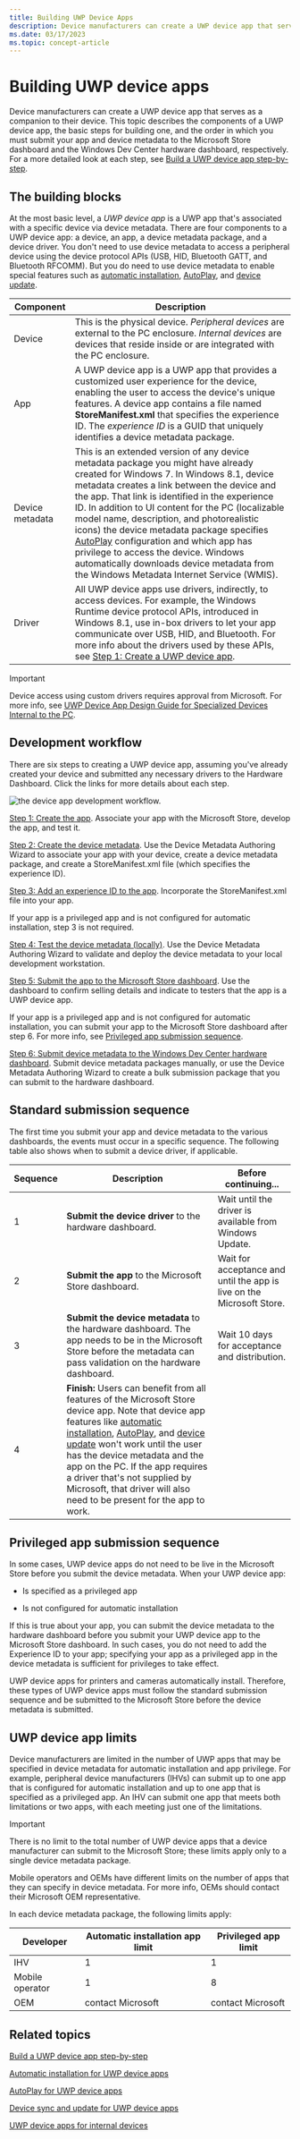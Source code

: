 ```yaml
---
title: Building UWP Device Apps
description: Device manufacturers can create a UWP device app that serves as a companion to their device.
ms.date: 03/17/2023
ms.topic: concept-article
---
```


# Building UWP device apps

Device manufacturers can create a UWP device app that serves as a companion to their device. This topic describes the components of a UWP device app, the basic steps for building one, and the order in which you must submit your app and device metadata to the Microsoft Store dashboard and the Windows Dev Center hardware dashboard, respectively. For a more detailed look at each step, see [Build a UWP device app step-by-step](build-a-uwp-device-app-step-by-step.md).

## The building blocks

At the most basic level, a *UWP device app* is a UWP app that's associated with a specific device via device metadata. There are four components to a UWP device app: a device, an app, a device metadata package, and a device driver. You don't need to use device metadata to access a peripheral device using the device protocol APIs (USB, HID, Bluetooth GATT, and Bluetooth RFCOMM). But you do need to use device metadata to enable special features such as [automatic installation](auto-install-for-uwp-device-apps.md), [AutoPlay](autoplay-for-uwp-device-apps.md), and [device update](device-sync-and-update-for-uwp-device-apps.md).

| Component | Description |
|--|--|
| Device | This is the physical device. *Peripheral devices* are external to the PC enclosure. *Internal devices* are devices that reside inside or are integrated with the PC enclosure. |
| App | A UWP device app is a UWP app that provides a customized user experience for the device, enabling the user to access the device's unique features. A device app contains a file named **StoreManifest.xml** that specifies the experience ID. The *experience ID* is a GUID that uniquely identifies a device metadata package. |
| Device metadata | This is an extended version of any device metadata package you might have already created for Windows 7. In Windows 8.1, device metadata creates a link between the device and the app. That link is identified in the experience ID. In addition to UI content for the PC (localizable model name, description, and photorealistic icons) the device metadata package specifies [AutoPlay](autoplay-for-uwp-device-apps.md) configuration and which app has privilege to access the device. Windows automatically downloads device metadata from the Windows Metadata Internet Service (WMIS). |
| Driver | All UWP device apps use drivers, indirectly, to access devices. For example, the Windows Runtime device protocol APIs, introduced in Windows 8.1, use in-box drivers to let your app communicate over USB, HID, and Bluetooth. For more info about the drivers used by these APIs, see [Step 1: Create a UWP device app](step-1--create-a-uwp-device-app.md). |

> [!IMPORTANT]
> Device access using custom drivers requires approval from Microsoft. For more info, see [UWP Device App Design Guide for Specialized Devices Internal to the PC](https://download.microsoft.com/download/F/0/D/F0DBC6F9-5CC7-4F13-A9A4-3DD7F1FA5F64/Windows%20Store%20Device%20App%20Design%20Guide%20for%20Specialized%20Devices%20Internal%20to%20the%20PC.docx).

## Development workflow

There are six steps to creating a UWP device app, assuming you've already created your device and submitted any necessary drivers to the Hardware Dashboard. Click the links for more details about each step.

![the device app development workflow.](images/device-app-workflow.png)

[Step 1: Create the app](step-1--create-a-uwp-device-app.md). Associate your app with the Microsoft Store, develop the app, and test it.

[Step 2: Create the device metadata](step-2--create-device-metadata.md). Use the Device Metadata Authoring Wizard to associate your app with your device, create a device metadata package, and create a StoreManifest.xml file (which specifies the experience ID).

[Step 3: Add an experience ID to the app](step-3--add-an-experience-id-to-the-app.md). Incorporate the StoreManifest.xml file into your app.

If your app is a privileged app and is not configured for automatic installation, step 3 is not required.

[Step 4: Test the device metadata (locally)](step-4--test-device-metadata.md). Use the Device Metadata Authoring Wizard to validate and deploy the device metadata to your local development workstation.

[Step 5: Submit the app to the Microsoft Store dashboard](step-5--submit-the-app.md). Use the dashboard to confirm selling details and indicate to testers that the app is a UWP device app.

If your app is a privileged app and is not configured for automatic installation, you can submit your app to the Microsoft Store dashboard after step 6. For more info, see [Privileged app submission sequence](#privileged-app-submission-sequence).

[Step 6: Submit device metadata to the Windows Dev Center hardware dashboard](step-6--submit-device-metadata.md). Submit device metadata packages manually, or use the Device Metadata Authoring Wizard to create a bulk submission package that you can submit to the hardware dashboard.

## Standard submission sequence

The first time you submit your app and device metadata to the various dashboards, the events must occur in a specific sequence. The following table also shows when to submit a device driver, if applicable.

| Sequence | Description | Before continuing... |
|--|--|--|
| 1 | **Submit the device driver** to the hardware dashboard. | Wait until the driver is available from Windows Update. |
| 2 | **Submit the app** to the Microsoft Store dashboard. | Wait for acceptance and until the app is live on the Microsoft Store. |
| 3 | **Submit the device metadata** to the hardware dashboard. The app needs to be in the Microsoft Store before the metadata can pass validation on the hardware dashboard. | Wait 10 days for acceptance and distribution. |
| 4 | **Finish:** Users can benefit from all features of the Microsoft Store device app. Note that device app features like [automatic installation](auto-install-for-uwp-device-apps.md), [AutoPlay](autoplay-for-uwp-device-apps.md), and [device update](device-sync-and-update-for-uwp-device-apps.md) won't work until the user has the device metadata and the app on the PC. If the app requires a driver that's not supplied by Microsoft, that driver will also need to be present for the app to work. | &nbsp; |

## Privileged app submission sequence

In some cases, UWP device apps do not need to be live in the Microsoft Store before you submit the device metadata. When your UWP device app:

- Is specified as a privileged app

- Is not configured for automatic installation

If this is true about your app, you can submit the device metadata to the hardware dashboard before you submit your UWP device app to the Microsoft Store dashboard. In such cases, you do not need to add the Experience ID to your app; specifying your app as a privileged app in the device metadata is sufficient for privileges to take effect.

UWP device apps for printers and cameras automatically install. Therefore, these types of UWP device apps must follow the standard submission sequence and be submitted to the Microsoft Store before the device metadata is submitted.

## UWP device app limits

Device manufacturers are limited in the number of UWP apps that may be specified in device metadata for automatic installation and app privilege. For example, peripheral device manufacturers (IHVs) can submit up to one app that is configured for automatic installation and up to one app that is specified as a privileged app. An IHV can submit one app that meets both limitations or two apps, with each meeting just one of the limitations.

> [!IMPORTANT]
> There is no limit to the total number of UWP device apps that a device manufacturer can submit to the Microsoft Store; these limits apply only to a single device metadata package.

Mobile operators and OEMs have different limits on the number of apps that they can specify in device metadata. For more info, OEMs should contact their Microsoft OEM representative.

In each device metadata package, the following limits apply:

| Developer | Automatic installation app limit | Privileged app limit |
|--|--|--|
| IHV | 1 | 1 |
| Mobile operator | 1 | 8 |
| OEM | contact Microsoft | contact Microsoft |

## Related topics

[Build a UWP device app step-by-step](build-a-uwp-device-app-step-by-step.md)

[Automatic installation for UWP device apps](auto-install-for-uwp-device-apps.md)

[AutoPlay for UWP device apps](autoplay-for-uwp-device-apps.md)

[Device sync and update for UWP device apps](device-sync-and-update-for-uwp-device-apps.md)

[UWP device apps for internal devices](uwp-device-apps-for-specialized-devices.md)
